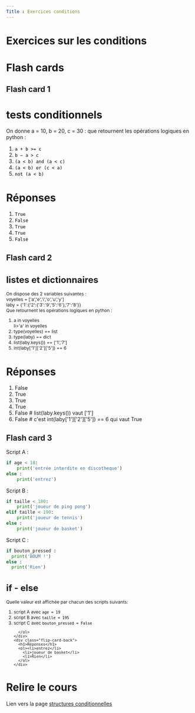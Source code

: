 ```yaml
---
Title : Exercices conditions
---
```


# Exercices sur les conditions

# Flash cards

## Flash card 1

<div class="flip-card">
  <div class="flip-card-inner">
    <div class="flip-card-front">
      <h1>tests conditionnels</h1>
      <p>On donne a = 10, b = 20, c = 30 : que retournent les opérations logiques en python :</p>
      <ol><li><code style="color:black">a + b >= c</code></li>
        <li><code style="color:black">b – a > c</code></li>
        <li><code style="color:black">(a < b) and (a < c)</code></li>
        <li><code style="color:black">(a < b) or (c < a)</code></li>
        <li><code style="color:black">not (a < b)</code></li>
      </ol>
    </div>
    <div class="flip-card-back">
      <h1>Réponses</h1>
      <ol><li><code style="color:black">True</code></li>
        <li><code style="color:black">False</code></li>
        <li><code style="color:black">True</code></li>
        <li><code style="color:black">True</code></li>
        <li><code style="color:black">False</code></li>
      </ol>
    </div>
  </div>
</div>

## Flash card 2

<div class="flip-card">
  <div class="flip-card-inner">
    <div class="flip-card-front" style="font-size: 12px">
      <h1>listes et dictionnaires</h1>
      <p>On dispose des 2 variables suivantes : <br>
        voyelles = ['a','e','i','o','u','y']<br>
        laby = {'1':{'2':{'3':'9','5':'6'},'7':'8'}}<br>
      Que retournent les opérations logiques en python :</p>
      <ol><li>a in voyelles</li>
        li>'a' in voyelles</li>
        <li>type(voyelles) == list</li>
       <li>type(laby) == dict</li>
       <li>list(laby.keys()) == ['1','7']</li>
       <li>int(laby['1']['2']['5']) == 6
      </ol>
    </div>
    <div class="flip-card-back">
      <h1>Réponses</h1>
      <ol>
        <li>False</li>
        <li>True</li>
        <li>True</li>
        <li>True</li>
        <li>False # list(laby.keys()) vaut ['1']</li>
        <li>False # c'est int(laby['1']['2']['5']) == 6 qui vaut True</li>
      </ol>
    </div>
  </div>
</div>

## Flash card 3

Script A : 

```python
if age < 18:
    print('entrée interdite en discotheque')
else : 
    print('entrez')
```

Script B : 

```python
if taille < 180:
    print('joueur de ping pong')
elif taille < 190:
    print('joueur de tennis')
else : 
    print('joueur de basket')
```

Script C : 
```python
if bouton_pressed :
  print('BOUM !')
else : 
  print('Rien')
```


<div class="flip-card">
  <div class="flip-card-inner">
    <div class="flip-card-front" style="font-size: 12px">
      <h1>if - else</h1>
      <p>Quelle valeur est affichée par chacun des scripts suivants:</p>
      <ol>
        <li>script A avec <code style="color:black">age = 19</code></li>
        <li>script B avec <code style="color:black">taille = 195</code></li>
        <li>script C avec <code style="color:black">bouton_pressed = False</code></li>

      </ol>
    </div>
    <div class="flip-card-back">
      <h1>Réponses</h1>
      <ol><li>entrez</li>
        <li>joueur de basket</li>
        <li>Rien</li>
      </ol>
    </div>
  </div>
</div>

# Relire le cours
Lien vers la page [structures conditionnelles](/docs/python/pages/conditions/page1/index.html)

<script>
let selector, cards, makeActive;
let elems = [];
var check = false;

selector = '.flip-card';

cards = document.querySelectorAll(selector);


makeActive = function () {
    /* attention petite erreur de script
    pour que ca fonctionne il faut un nombre impair de cartes
    */ 
    for (let i = 0; i < cards.length; i++){
      check=!check;
      //console.log(cards[i].childNodes[1].classList);
      elems[i] = cards[i].childNodes[1];
      elems[i].classList.remove('active');
      }
    if (check) {
    this.childNodes[1].classList.add('active');}
};

for (let i = 0; i < cards.length; i++)
    cards[i].addEventListener('mousedown', makeActive);
</script>